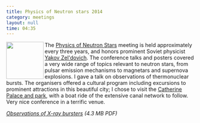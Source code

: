 ```yaml
---
title: Physics of Neutron stars 2014
category: meetings
layout: null
time: 04:35
---
```

<!-- converted from blosxom format post by dkg 22.1.2022 -->
<img src="https://encrypted-tbn2.gstatic.com/images?q=tbn:ANd9GcQ0dInlDhBwpoHFeinSIlTolb7RHFNyy10qIHWRh9VC8hvItkt5og" width="100" align="left">
The <a href="http://www.ioffe.ru/astro/NS2014">Physics of Neutron Stars</a>
meeting is held approximately every three years, and honors prominent Soviet
physicist
<a href="http://en.wikipedia.org/wiki/Yakov_Borisovich_Zel'dovich">Yakov
Zel'dovich</a>. The conference talks and posters covered a very wide range
of topics relevant to neutron stars, from pulsar emission mechanisms to
magnetars and supernova explosions. I gave a talk on 
observations of thermonuclear bursts. The organisers offered a cultural program
including excursions to prominent attractions in this beautiful city; I chose
to visit the 
<a href="http://eng.tzar.ru">Catherine Palace and park</a>, with a boat ride
of the extensive canal network to follow. Very nice conference in a terrific
venue.
</p>
<p><em><a href="/~dgallow/docs/PNS2014_X-ray_bursts.pdf">Observations of X-ray bursters</a> (4.3 MB PDF)</em></p>
